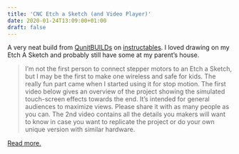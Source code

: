 ```yaml
---
title: 'CNC Etch a Sketch (and Video Player)'
date: 2020-01-24T13:09:00+01:00
draft: false
---
```


A very neat build from [QunitBUILDs](https://www.instructables.com/member/QuintBUILDs/) on [instructables](https://www.instructables.com/id/CNC-Etch-a-Sketch-and-Video-Player/). I loved drawing on my Etch A Sketch and probably still have some at my parent’s house.

> I’m not the first person to connect stepper motors to an Etch a Sketch, but I may be the first to make one wireless and safe for kids. The really fun part came when I started using it for stop motion. The first video below gives an overview of the project showing the simulated touch-screen effects towards the end. It’s intended for general audiences to maximize views. Please share it with as many people as you can. The 2nd video contains all the details you makers will want to know in case you want to replicate the project or do your own unique version with similar hardware.

[Read more.](https://www.instructables.com/id/CNC-Etch-a-Sketch-and-Video-Player/)